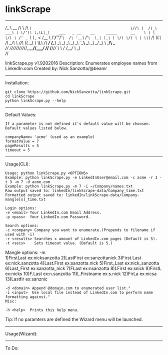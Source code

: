 # linkScrape
  ___                __      ____                                             
 /\_ \    __        /\ \    /\  _`\                                           
 \//\ \  /\_\    ___\ \ \/'\\ \,\L\_\    ___   _ __    __     _____      __   
   \ \ \ \/\ \ /' _ `\ \ , < \/_\__ \   /'___\/\`'__\/'__`\  /\ '__`\  /'__`\ 
    \_\ \_\ \ \/\ \/\ \ \ \\`\ /\ \L\ \/\ \__/\ \ \//\ \L\.\_\ \ \L\ \/\  __/ 
    /\____\\ \_\ \_\ \_\ \_\ \_\ `\____\ \____\\ \_\\ \__/.\_\\ \ ,__/\ \____\
    \/____/ \/_/\/_/\/_/\/_/\/_/\/_____/\/____/ \/_/ \/__/\/_/ \ \ \/  \/____/
                                                                \ \_\         
                                                                 \/_/         
 
 linkScrape.py v1.9202016
 Description: Enumerates employee names from LinkedIn.com
 Created by: Nick Sanzotta/@beamr

***
Installation:

    git clone https://github.com/NickSanzotta/linkScrape.git
    cd linkScrape
    python linkScrape.py --help

***
Default Values:

    If a parameter is not defined it's default value will be choosen.
    Default values listed below.
  
    companyName= 'acme' (used as an example)
    formatValue = 7
    pageResults = 5
    timeout = 5
    
***
Usage(CLI):

    Usage: python linkScrape.py <OPTIONS>
    Example: python linkScrape.py -e LinkedInUser@email.com -c acme -r 1 -t 3 -m 7 -d acme.com
    Example: python linkScrape.py -m 7 -i ~/Company/names.txt
    Raw output saved to: linkedIn/linkScrape-data/Company_time.txt
    Formatted output saved to: linkedIn/linkScrape-data/Company-mangle[x]_time.txt
    
    Login options:
    -e <email> Your LinkedIn.com Email Address.
    -p <pass>  Your LinkedIn.com Password.
    
    Search options:
    -c <company> Company you want to enumerate.(Prepends to filename if used with -i) 
    -r <results> Searches x amount of LinkedIn.com pages (Default is 5).
    -t <secs>    Sets timeout value. (Default is 5.)
   
   Mangle options:
    -m <mangle>  
                                 1)FirstLast        ex:nicksanzotta
                                 2)LastFirst        ex:sanzottanick
                                 3)First.Last       ex:nick.sanzotta
                                 4)Last.First       ex:sanzotta.nick
                                 5)First_Last       ex:nick_sanzotta
                                 6)Last_First       ex:sanzotta_nick
                                 7)FLast            ex:nsanzotta
                                 8)LFirst           ex:snick
                                 9)FirstL           ex:nicks
                                10)F.Last           ex:n.sanzotta
                                11)L.Firstname      ex:s.nick
                                12)FirLa            ex:nicsa
                                13)Lastfir          ex:sanznic  
  
    -d <domain> Append @domain.com to enumerated user list."
    -i <input>  Use local file instead of LinkedIn.com to perform name formatting against."
    Misc:
    
    -h <help>  Prints this help menu.
  
  Tip:
  If no paramters are defined the Wizard menu will be launched.

***
Usage(Wizard):

***
To Do:

